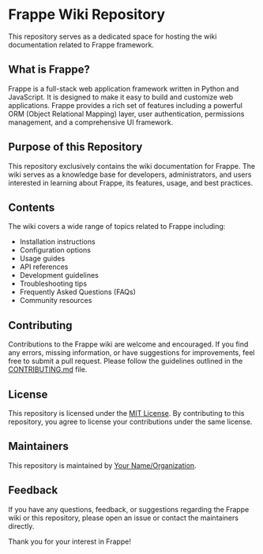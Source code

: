 # Frappe Wiki Repository

This repository serves as a dedicated space for hosting the wiki documentation related to Frappe framework. 

## What is Frappe?

Frappe is a full-stack web application framework written in Python and JavaScript. It is designed to make it easy to build and customize web applications. Frappe provides a rich set of features including a powerful ORM (Object Relational Mapping) layer, user authentication, permissions management, and a comprehensive UI framework.

## Purpose of this Repository

This repository exclusively contains the wiki documentation for Frappe. The wiki serves as a knowledge base for developers, administrators, and users interested in learning about Frappe, its features, usage, and best practices.

## Contents

The wiki covers a wide range of topics related to Frappe including:

- Installation instructions
- Configuration options
- Usage guides
- API references
- Development guidelines
- Troubleshooting tips
- Frequently Asked Questions (FAQs)
- Community resources

## Contributing

Contributions to the Frappe wiki are welcome and encouraged. If you find any errors, missing information, or have suggestions for improvements, feel free to submit a pull request. Please follow the guidelines outlined in the [CONTRIBUTING.md](CONTRIBUTING.md) file.

## License

This repository is licensed under the [MIT License](LICENSE). By contributing to this repository, you agree to license your contributions under the same license.

## Maintainers

This repository is maintained by [Your Name/Organization](https://github.com/your-username).

## Feedback

If you have any questions, feedback, or suggestions regarding the Frappe wiki or this repository, please open an issue or contact the maintainers directly.

Thank you for your interest in Frappe!
